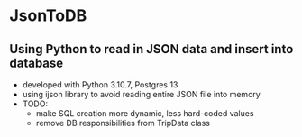 # JsonToDB
## Using Python to read in JSON data and insert into database

- developed with Python 3.10.7, Postgres 13
- using ijson library to avoid reading entire JSON file into memory
- TODO:
  - make SQL creation more dynamic, less hard-coded values
  - remove DB responsibilities from TripData class
